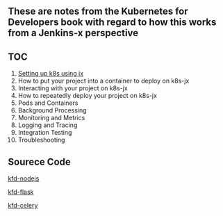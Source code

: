 ## These are notes from the Kubernetes for Developers book with regard to how this works from a Jenkins-x perspective
## TOC
1) [Setting up k8s using jx](https://github.com/jtfogarty/k8s-journal/blob/master/k8s-4dvlpr-jx/setup/install.md)
2) How to put your project into a container to deploy on k8s-jx
3) Interacting with your project on k8s-jx
4) How to repeatedly deploy your project on k8s-jx
5) Pods and Containers
6) Background Processing
7) Monitoring and Metrics
8) Logging and Tracing
9) Integration Testing
10) Troubleshooting

## Sourece Code
[kfd-nodejs](https://github.com/jtfogarty/kfd-nodejs)

[kfd-flask](https://github.com/jtfogarty/kfd-flask)

[kfd-celery](https://github.com/jtfogarty/kfd-celery)
